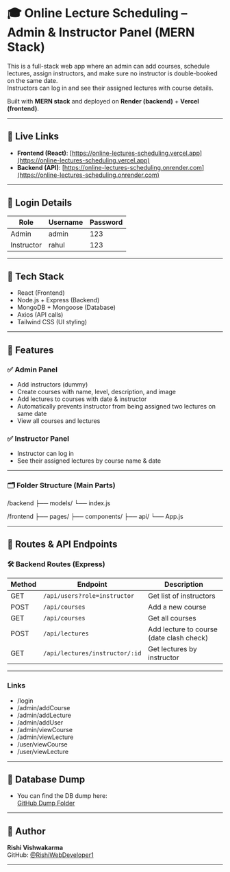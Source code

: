 # 🎓 Online Lecture Scheduling – Admin & Instructor Panel (MERN Stack)

This is a full-stack web app where an admin can add courses, schedule lectures, assign instructors, and make sure no instructor is double-booked on the same date.  
Instructors can log in and see their assigned lectures with course details.

Built with **MERN stack** and deployed on **Render (backend)** + **Vercel (frontend)**.

---

## 🚀 Live Links

- **Frontend (React)**: [https://online-lectures-scheduling.vercel.app](https://online-lectures-scheduling.vercel.app)  
- **Backend (API)**: [https://online-lectures-scheduling.onrender.com](https://online-lectures-scheduling.onrender.com)

---

## 🔐 Login Details

| Role       | Username | Password |
|------------|----------|----------|
| Admin      | admin    | 123      |
| Instructor | rahul    | 123      |

---

## 🧠 Tech Stack

- React (Frontend)
- Node.js + Express (Backend)
- MongoDB + Mongoose (Database)
- Axios (API calls)
- Tailwind CSS (UI styling)

---

## 📘 Features

### ✅ Admin Panel
- Add instructors (dummy)
- Create courses with name, level, description, and image
- Add lectures to courses with date & instructor
- Automatically prevents instructor from being assigned two lectures on same date
- View all courses and lectures

### ✅ Instructor Panel
- Instructor can log in
- See their assigned lectures by course name & date

---

### 🗂️ Folder Structure (Main Parts)
/backend
├── models/
└── index.js

/frontend
├── pages/
├── components/
├── api/
└── App.js

---

## 🔗 Routes & API Endpoints

### 🛠️ Backend Routes (Express)
| Method | Endpoint                       | Description                             |
|--------|--------------------------------|-----------------------------------------|
| GET    | `/api/users?role=instructor`   | Get list of instructors                 |
| POST   | `/api/courses`                 | Add a new course                        |
| GET    | `/api/courses`                 | Get all courses                         |
| POST   | `/api/lectures`                | Add lecture to course (date clash check)|
| GET    | `/api/lectures/instructor/:id` | Get lectures by instructor              |

---

### Links
- /login
- /admin/addCourse
- /admin/addLecture
- /admin/addUser
- /admin/viewCourse
- /admin/viewLecture
- /user/viewCourse
- /user/viewLecture

---

## 💾 Database Dump

- You can find the DB dump here:  
  [GitHub Dump Folder](https://github.com/RishiWebDeveloper1/Online-lectures-scheduling/tree/main/dump/onlineLectures)

---

## 👤 Author

**Rishi Vishwakarma**  
GitHub: [@RishiWebDeveloper1](https://github.com/RishiWebDeveloper1)

---
